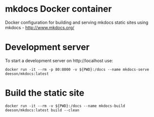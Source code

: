 # mkdocs Docker container

Docker configuration for building and serving mkdocs static sites using mkdocs - http://www.mkdocs.org/

# Development server

To start a development server on http://localhost use:

`docker run -it --rm -p 80:8000 -v ${PWD}:/docs --name mkdocs-serve deeson/mkdocs:latest`

# Build the static site

`docker run -it --rm -v ${PWD}:/docs --name mkdocs-build deeson/mkdocs:latest build --clean`
